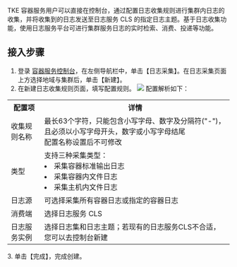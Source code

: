 

TKE 容器服务用户可以直接在控制台，通过配置日志收集规则进行集群内日志的收集，并将收集到的日志发送至日志服务 CLS 的指定日志主题。基于日志收集功能，使用日志服务平台可进行集群服务日志的实时检索、消费、投递等功能。

## 接入步骤

1. 登录 [容器服务控制台](https://console.cloud.tencent.com/tke2)，在左侧导航栏中，单击【日志采集】。在日志采集页面上方选择地域与集群后，单击【新建】。
2. 在新建日志收集规则页面，填写配置规则。
	 ![](https://main.qcloudimg.com/raw/1e5f4a44d4f1df9da059c726fe3b6ccb.png)
   配置解析如下：
<table>
   <tr>
      <th>配置项</th>
      <th>详情</th>
   </tr>
   <tr>
      <td>收集规则名称</td>
      <td>最长63个字符，只能包含小写字母、数字及分隔符("-")，且必须以小写字母开头，数字或小写字母结尾<br>配置名称设置后不可修改</td>
   </tr>
   <tr>
      <td>类型</td>
      <td>支持三种采集类型：<br><li>采集容器标准输出日志<br><li>采集容器内文件日志<br><li>采集主机内文件日志</td>
   </tr>
   <tr>
      <td>日志源</td>
      <td>可选择采集所有容器日志或指定的容器日志</td>
   </tr>
   <tr>
      <td>消费端</td>
      <td>选择日志服务 CLS</td>
   </tr>
   <tr>
      <td>日志服务实例</td>
      <td>选择日志集和日志主题；若现有的日志服务CLS不合适，您可以去控制台新建</td>
   </tr>
</table>
3. 单击【完成】，完成创建。
